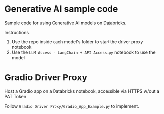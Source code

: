 # Generative AI sample code
Sample code for using Generative AI models on Databricks. 

Instructions
1) Use the repo inside each model's folder to start the driver proxy notebook
2) Use the `LLM Access - LangChain + API Access.py` notebook to use the model

# Gradio Driver Proxy

Host a Gradio app on a Databricks notebook, accessible via HTTPS w/out a PAT Token

Follow `Gradio Driver Proxy/Gradio_App_Example.py` to implement.
